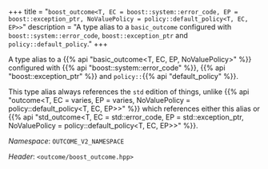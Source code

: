 +++
title = "`boost_outcome<T, EC = boost::system::error_code, EP = boost::exception_ptr, NoValuePolicy = policy::default_policy<T, EC, EP>>`"
description = "A type alias to a `basic_outcome` configured with `boost::system::error_code`, `boost::exception_ptr` and `policy::default_policy`."
+++

A type alias to a {{% api "basic_outcome<T, EC, EP, NoValuePolicy>" %}} configured with {{% api "boost::system::error_code" %}}, {{% api "boost::exception_ptr" %}} and `policy::`{{% api "default_policy" %}}.

This type alias always references the `std` edition of things, unlike {{% api "outcome<T, EC = varies, EP = varies, NoValuePolicy = policy::default_policy<T, EC, EP>>" %}} which references either this alias or {{% api "std_outcome<T, EC = std::error_code, EP = std::exception_ptr, NoValuePolicy = policy::default_policy<T, EC, EP>>" %}}.

*Namespace*: `OUTCOME_V2_NAMESPACE`

*Header*: `<outcome/boost_outcome.hpp>`
